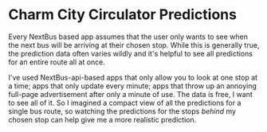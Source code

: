 # Charm City Circulator Predictions

Every NextBus based app assumes that the user only wants to see when the next bus will be arriving at their chosen stop. While this is generally true, the prediction data often varies wildly and it's helpful to see all predictions for an entire route all at once.

I've used NextBus-api-based apps that only allow you to look at one stop at a time; apps that only update every minute; apps that throw up an annoying full-page advertisement after only a minute of use. The data is free, I want to see all of it. So I imagined a compact view of all the predictions for a single bus route, so watching the predictions for the stops *behind* my chosen stop can help give me a more realistic prediction.

